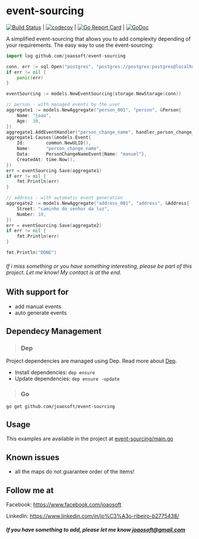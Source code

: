 # event-sourcing
[![Build Status](https://travis-ci.org/joaosoft/event-sourcing.svg?branch=master)](https://travis-ci.org/joaosoft/event-sourcing) | [![codecov](https://codecov.io/gh/joaosoft/event-sourcing/branch/master/graph/badge.svg)](https://codecov.io/gh/joaosoft/event-sourcing) | [![Go Report Card](https://goreportcard.com/badge/github.com/joaosoft/event-sourcing)](https://goreportcard.com/report/github.com/joaosoft/event-sourcing) | [![GoDoc](https://godoc.org/github.com/joaosoft/event-sourcing?status.svg)](https://godoc.org/github.com/joaosoft/event-sourcing)

A simplified event-sourcing that allows you to add complexity depending of your requirements.
The easy way to use the event-sourcing:
```go
import log github.com/joaosoft/event-sourcing

conn, err := sql.Open("postgres", "postgres://postgres:postgres@localhost:5432/postgres?sslmode=disable")
if err != nil {
    panic(err)
}

eventSourcing := models.NewEventSourcing(storage.NewStorage(conn))

// person - with managed events by the user
aggregate1 := models.NewAggregate("person_001", "person", &Person{
    Name: "joao",
    Age:  30,
})
aggregate1.AddEventHandler("person_change_name", handler_person_change_name)
aggregate1.Causes(&models.Event{
    Id:        common.NewULID(),
    Name:      "person_change_name",
    Data:      PersonChangeNameEvent{Name: "manuel"},
    CreatedAt: time.Now(),
})
err = eventSourcing.Save(aggregate1)
if err != nil {
    fmt.Println(err)
}

// address - with automatic event generation
aggregate2 := models.NewAggregate("address_001", "address", &Address{
    Street: "caminho do senhor da luz",
    Number: 10,
})
err = eventSourcing.Save(aggregate2)
if err != nil {
    fmt.Println(err)
}

fmt.Println("DONE")
```

###### If i miss something or you have something interesting, please be part of this project. Let me know! My contact is at the end.

## With support for
* add manual events
* auto generate events
  
## Dependecy Management 
>### Dep

Project dependencies are managed using Dep. Read more about [Dep](https://github.com/golang/dep).
* Install dependencies: `dep ensure`
* Update dependencies: `dep ensure -update`


>### Go
```
go get github.com/joaosoft/event-sourcing
```

## Usage 
This examples are available in the project at [event-sourcing/main.go](https://github.com/joaosoft/event-sourcing/tree/master/main.go)

## Known issues
* all the maps do not guarantee order of the items! 


## Follow me at
Facebook: https://www.facebook.com/joaosoft

LinkedIn: https://www.linkedin.com/in/jo%C3%A3o-ribeiro-b2775438/

##### If you have something to add, please let me know joaosoft@gmail.com
